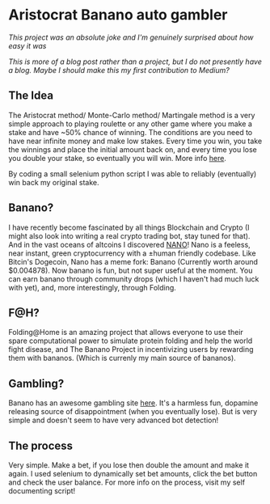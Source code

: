 # Aristocrat Banano auto gambler

*This project was an absolute joke and I'm genuinely surprised about how easy it was*

*This is more of a blog post rather than a project, but I do not presently have a blog. Maybe I should make this my first contribution to Medium?*

## The Idea
The Aristocrat method/ Monte-Carlo method/ Martingale method is a very simple approach to playing roulette or any other game where you make a stake and have ~50% chance of winning. The conditions are you need to have near infinite money and make low stakes. Every time you win, you take the winnings and place the initial amount back on, and every time you lose you double your stake, so eventually you will win. More info [here](https://en.wikipedia.org/wiki/Martingale_(betting_system)).

By coding a small selenium python script I was able to reliably (eventually) win back my original stake.

## Banano?
I have recently become fascinated by all things Blockchain and Crypto (I might also look into writing a real crypto trading bot, stay tuned for that). And in the vast oceans of altcoins I discovered [NANO](https://nano.org)! Nano is a feeless, near instant, green cryptocurrency with a ±human friendly codebase. Like Bitcin's Dogecoin, Nano has a meme fork: Banano (Currently worth around $0.004878). Now banano is fun, but not super useful at the moment. You can earn banano through community drops (which I haven't had much luck with yet), and, more interestingly, through Folding.

## F@H?
Folding@Home is an amazing project that allows everyone to use their spare computational power to simulate protein folding and help the world fight disease, and The Banano Project in incentivizing users by rewarding them with bananos. (Which is currenly my main source of bananos).

## Gambling?
Banano has an awesome gambling site [here](bananobet.com). It's a harmless fun, dopamine releasing source of disappointment (when you eventually lose). But is very simple and doesn't seem to have very advanced bot detection!

## The process
Very simple. Make a bet, if you lose then double the amount and make it again. I used selenium to dynamically set bet amounts, click the bet button and check the user balance. For more info on the process, visit my self documenting script!
